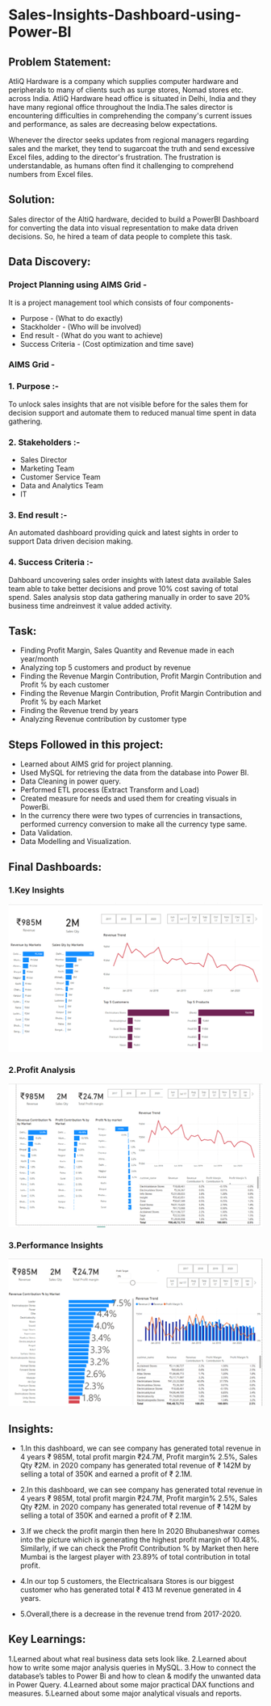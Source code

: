 # Sales-Insights-Dashboard-using-Power-BI
## Problem Statement:

AtliQ Hardware is a company which supplies computer hardware and peripherals to many of clients such as surge stores, Nomad stores etc. across India. AtliQ Hardware head office is situated in Delhi, India and they have many regional office throughout the India.The sales director is encountering difficulties in comprehending the company's current issues and performance, as sales are decreasing below expectations.

Whenever the director seeks updates from regional managers regarding sales and the market, they tend to sugarcoat the truth and send excessive Excel files, adding to the director's frustration. The frustration is understandable, as humans often find it challenging to comprehend numbers from Excel files.

## Solution:

Sales director of the AltiQ hardware, decided to build a PowerBI Dashboard for converting the data into visual representation to make data driven decisions. So, he hired a team of data people to complete this task.

## Data Discovery:

### Project Planning using AIMS Grid -
It is a project management tool which consists of four components-

* Purpose - (What to do exactly)
* Stackholder - (Who will be involved)
* End result - (What do you want to achieve)
* Success Criteria - (Cost optimization and time save)

### AIMS Grid -
### 1. Purpose :-

To unlock sales insights that are not visible before for the sales them for decision support and automate them to reduced manual time spent in data gathering.

### 2. Stakeholders :-

* Sales Director
* Marketing Team
* Customer Service Team
* Data and Analytics Team
* IT

### 3. End result :- 

An automated dashboard providing quick and latest sights in order to support Data driven decision making.

### 4. Success Criteria :-

Dahboard uncovering sales order insights with latest data available
Sales team able to take better decisions and prove 10% cost saving of total spend.
Sales analysis stop data gathering manually in order to save 20% business time andreinvest it value added activity.

## Task:

* Finding Profit Margin, Sales Quantity and Revenue made in each year/month
* Analyzing top 5 customers and product by revenue
* Finding the Revenue Margin Contribution, Profit Margin Contribution and Profit % by each customer
* Finding the Revenue Margin Contribution, Profit Margin Contribution and Profit % by each Market
* Finding the Revenue trend by years
* Analyzing Revenue contribution by customer type

## Steps Followed in this project:
* Learned about AIMS grid for project planning.
* Used MySQL for retrieving the data from the database into Power BI.
* Data Cleaning in power query.
* Performed ETL process (Extract Transform and Load)
* Created measure for needs and used them for creating visuals in PowerBi.
* In the currency there were two types of currencies in transactions, performed currency conversion to make all the currency type same.
* Data Validation.
* Data Modelling and Visualization.

## Final Dashboards:

### 1.Key Insights

![Image Alt](https://github.com/Nagarjun-Singh-R-U/Sales-Insights-Dashboard-using-Power-BI/blob/a7b9a93fd2985c47816210e7583174eac13ead45/Datasets/Key%20Insights.png)

### 2.Profit Analysis

![Image Alt](https://github.com/Nagarjun-Singh-R-U/Sales-Insights-Dashboard-using-Power-BI/blob/15775422b89cd86318fbc752f4e9ff42001dfd0b/Datasets/Profit%20Analysis.png)

### 3.Performance Insights

![Image Alt](https://github.com/Nagarjun-Singh-R-U/Sales-Insights-Dashboard-using-Power-BI/blob/386e26028babdeda5478abca93950c7e6d3e6f6f/Datasets/Performance%20Insights.png)

## Insights:

* 1.In this dashboard, we can see company has generated total revenue in 4 years ₹ 985M, total profit margin ₹24.7M, Profit margin% 2.5%, Sales Qty ₹2M. in 2020 company has generated total revenue of ₹ 142M by selling a total of 350K and earned a profit of ₹ 2.1M.

* 2.In this dashboard, we can see company has generated total revenue in 4 years ₹ 985M, total profit margin ₹24.7M, Profit margin% 2.5%, Sales Qty ₹2M. in 2020 company has generated total revenue of ₹ 142M by selling a total of 350K and earned a profit of ₹ 2.1M.

* 3.If we check the profit margin then here In 2020 Bhubaneshwar comes into the picture which is generating the highest profit margin of 10.48%. Similarly, if we can check the Profit Contribution % by Market then here Mumbai is the largest player with 23.89% of total contribution in total profit.

* 4.In our top 5 customers, the Electricalsara Stores is our biggest customer who has generated total ₹ 413 M revenue generated in 4 years.

* 5.Overall,there is a decrease in the revenue trend from 2017-2020.

## Key Learnings:

1.Learned about what real business data sets look like.
2.Learned about how to write some major analysis queries in MySQL.
3.How to connect the database’s tables to Power Bi and how to clean & modify the unwanted data in Power Query.
4.Learned about some major practical DAX functions and measures.
5.Learned about some major analytical visuals and reports.









